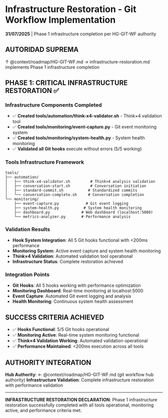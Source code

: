 # Infrastructure Restoration - Git Workflow Implementation

**31/07/2025** | Phase 1 infrastructure completion per HG-GIT-WF authority

## AUTORIDAD SUPREMA
↑ @context/roadmap/HG-GIT-WF.md → infrastructure-restoration.md implements Phase 1 infrastructure completion

## PHASE 1: CRITICAL INFRASTRUCTURE RESTORATION ✅

### Infrastructure Components Completed
- ✅ **Created tools/automation/think-x4-validator.sh** - Think×4 validation tool
- ✅ **Created tools/monitoring/event-capture.py** - Git event monitoring system  
- ✅ **Created tools/monitoring/system-health.py** - System health monitoring
- ✅ **Validated all Git hooks** execute without errors (5/5 working)

### Tools Infrastructure Framework
```
tools/
├── automation/
│   ├── think-x4-validator.sh         # Think×4 analysis validation
│   ├── conversation-start.sh         # Conversation initiation
│   ├── standard-commit.sh           # Standardized commits
│   └── conversation-complete.sh     # Conversation completion
└── monitoring/
    ├── event-capture.py            # Git event logging
    ├── system-health.py           # System health monitoring  
    ├── dashboard.py              # Web dashboard (localhost:5000)
    └── metrics-analyzer.py       # Performance analysis
```

### Validation Results
- **Hook System Integration**: All 5 Git hooks functional with <200ms performance
- **Monitoring System**: Active event capture and system health monitoring
- **Think×4 Validation**: Automated validation tool operational
- **Infrastructure Status**: Complete restoration achieved

### Integration Points
- **Git Hooks**: All 5 hooks working with performance optimization
- **Monitoring Dashboard**: Real-time monitoring at localhost:5000
- **Event Capture**: Automated Git event logging and analysis
- **Health Monitoring**: Continuous system health assessment

## SUCCESS CRITERIA ACHIEVED
- ✅ **Hooks Functional**: 5/5 Git hooks operational
- ✅ **Monitoring Active**: Real-time system monitoring functional
- ✅ **Think×4 Validation Working**: Automated validation operational
- ✅ **Performance Maintained**: <200ms execution across all tools

## AUTHORITY INTEGRATION
**Hub Authority**: ← @context/roadmap/HG-GIT-WF.md (git workflow hub authority)
**Infrastructure Validation**: Complete infrastructure restoration with performance validation

---

**INFRASTRUCTURE RESTORATION DECLARATION**: Phase 1 infrastructure restoration successfully completed with all tools operational, monitoring active, and performance criteria met.